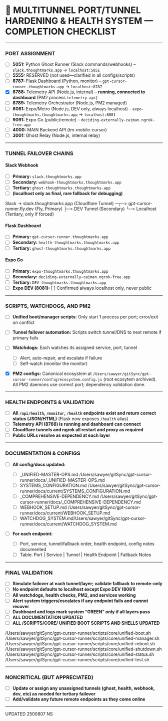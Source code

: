 # 🚦 **MULTITUNNEL PORT/TUNNEL HARDENING & HEALTH SYSTEM — COMPLETION CHECKLIST**

---

### **PORT ASSIGNMENT**

* [ ] **5051:** Python Ghost Runner (Slack commands/webhooks) – `slack.thoughtmarks.app` → `localhost:5051`
* [ ] **5555:** RESERVED (not used—clarified in all configs/scripts)
* [ ] **8787:** Flask Dashboard (Python, monitor) – `gpt-cursor-runner.thoughtmarks.app` → `localhost:8787`
* [x] **8788:** Telemetry API (Node.js, internal) – **running, connected to dashboard** (PM2 process `telemetry-api`)
* [ ] **8789:** Telemetry Orchestrator (Node.js, PM2 managed)
* [ ] **8081:** Expo/Metro (Node.js, DEV only, always localhost) – `expo-thoughtmarks.thoughtmarks.app` → `localhost:8081`
* [ ] **9091:** Expo Go (public/remote) – `deciding-externally-caiman.ngrok-free.app`
* [ ] **4000:** MAIN Backend API (tm-mobile-cursor)
* [ ] **3001:** Ghost Relay (Node.js, internal relay)

---

### **TUNNEL FAILOVER CHAINS**

#### **Slack Webhook**

* [ ] **Primary:** `slack.thoughtmarks.app`
* [ ] **Secondary:** `webhook-thoughtmarks.thoughtmarks.app`
* [ ] **Tertiary:** `ghost-thoughtmarks.thoughtmarks.app`
* [ ] **(localhost only as final, rare fallback for debugging)**

Slack → slack.thoughtmarks.app (Cloudflare Tunnel) ─┬─> gpt-cursor-runner.fly.dev (Fly, Primary)
                                                    ├─> DEV Tunnel (Secondary)
                                                    └─> Localhost (Tertiary, only if forced)

#### **Flask Dashboard**

* [ ] **Primary:** `gpt-cursor-runner.thoughtmarks.app`
* [ ] **Secondary:** `health-thoughtmarks.thoughtmarks.app`
* [ ] **Tertiary:** `ghost-thoughtmarks.thoughtmarks.app`

#### **Expo Go**

* [ ] **Primary:** `expo-thoughtmarks.thoughtmarks.app`
* [ ] **Secondary:** `deciding-externally-caiman.ngrok-free.app`
* [ ] **Tertiary:** `DEV-thoughtmarks.thoughtmarks.app`
* [ ] **Expo DEV (8081):** \[ ] Confirmed always localhost only, never public

---

### **SCRIPTS, WATCHDOGS, AND PM2**

* [ ] **Unified boot/manager scripts:** Only start 1 process per port; error/exit on conflict
* [ ] **Tunnel failover automation:** Scripts switch tunnel/DNS to next remote if primary fails
* [ ] **Watchdogs:** Each watches its assigned service, port, tunnel

  * [ ] Alert, auto-repair, and escalate if failure
  * [ ] Self-watch (monitor the monitor)
* [x] **PM2 configs:** Canonical ecosystem at `/Users/sawyer/gitSync/gpt-cursor-runner/config/ecosystem.config.js` (root ecosytem archived). All PM2 daemons use correct port; dependency validation done.

---

### **HEALTH ENDPOINTS & VALIDATION**

* [ ] **All `/api/health`, `/monitor`, `/health` endpoints exist and return correct status (JSON/HTML)** (Flask now exposes `/health` alias)
* [ ] **Telemetry API (8788) is running and dashboard can connect**
* [ ] **Cloudflare tunnels and ngrok all restart and proxy as required**
* [ ] **Public URLs resolve as expected at each layer**

---

### **DOCUMENTATION & CONFIGS**

* [ ] **All config/docs updated:**

  * [ ] _UNIFIED-MASTER-OPS.md /Users/sawyer/gitSync/gpt-cursor-runner/docs/_UNIFIED-MASTER-OPS.md
  * [ ] SYSTEMS_CONFIGURATION.md /Users/sawyer/gitSync/gpt-cursor-runner/docs/current/SYSTEMS_CONFIGURATION.md
  * [ ] _COMPREHENSIVE-DEPENDENCY.md /Users/sawyer/gitSync/gpt-cursor-runner/docs/_COMPREHENSIVE-DEPENDENCY.md
  * [ ] WEBHOOK_SETUP.md /Users/sawyer/gitSync/gpt-cursor-runner/docs/current/WEBHOOK_SETUP.md
  * [ ] WATCHDOG_SYSTEM.md/Users/sawyer/gitSync/gpt-cursor-runner/docs/current/WATCHDOG_SYSTEM.md
* [ ] **For each endpoint:**

  * [ ] Port, service, tunnel/fallback order, health endpoint, config notes documented
  * [ ] Table: Port | Service | Tunnel | Health Endpoint | Fallback Notes

---

### **FINAL VALIDATION**

* [ ] **Simulate failover at each tunnel/layer; validate fallback to remote-only**
* [ ] **No endpoint defaults to localhost except Expo DEV (8081)**
* [ ] **All watchdogs, health checks, PM2, and services working**
* [ ] **Alert system triggers/escalates if any endpoint fails and cannot recover**
* [ ] **Dashboard and logs mark system “GREEN” only if all layers pass**
* [ ] **ALL DOCUMENTATION UPDATED**
* [ ] **ALL /SCRIPTS/CORE/ UNIFIED BOOT SCRIPTS AND SHELLS UPDATED**

/Users/sawyer/gitSync/gpt-cursor-runner/scripts/core/unified-boot.sh
/Users/sawyer/gitSync/gpt-cursor-runner/scripts/core/unified-manager.sh
/Users/sawyer/gitSync/gpt-cursor-runner/scripts/core/unified-reboot.sh
/Users/sawyer/gitSync/gpt-cursor-runner/scripts/core/unified-shutdown.sh
/Users/sawyer/gitSync/gpt-cursor-runner/scripts/core/unified-status.sh
/Users/sawyer/gitSync/gpt-cursor-runner/scripts/core/unified-test.sh

---

### **NONCRITICAL (BUT APPRECIATED)**

* [ ] **Update or assign any unassigned tunnels (ghost, health, webhook, dev, etc) as needed for tertiary failover**
* [ ] **Add/validate any future remote endpoints as they come online**

---

UPDATED 2500807 NS